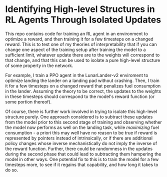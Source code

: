# Identifying High-level Structures in RL Agents Through Isolated Updates

This repo contains code for training an RL agent in an environment to optimize a reward, and then training it for a few timesteps on a changed reward.  This is to test one of my theories of interpretability that if you can change one aspect of the training setup after training the model to a sufficient limit, whatever update there are to the weights will correspond to that change, and that this can be used to isolate a pure high-level structure of some property in the network.

For example, I train a PPO agent in the LunarLander-v2 enviroment to optimize landing the lander on a landing pad without crashing.  Then, I train it for a few timesteps on a changed reward that penalizes fuel consumption in the lander. Assuming the theory to be correct, the updates to the weights in these timesteps should correspond to the model's reward function (or some portion thereof).

Of course, there is further work involved in trying to isolate this high-level structure purely.  One approach considered is to subtract these updates from the model prior to this second stage of training and observing whether the model now performs as well on the landing task, while *maximizing* fuel consumption - a priori this may well have no reason to be true if reward is represented by pointers instead of intrinsically, or if there are additional policy changes whose inverse mechanistically do not imply the inverse of the reward function. Further, there could be randomness in the updates during the second phase that could lead to subtracting them hampering the model in other ways.  One potential fix to this is to train the model for a few timesteps more, to see if it regains that capability, and how long it takes to do so.